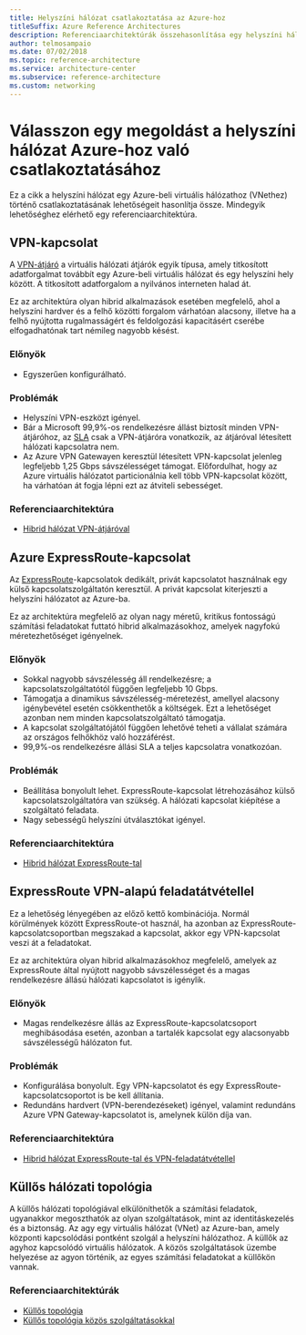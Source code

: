 ```yaml
---
title: Helyszíni hálózat csatlakoztatása az Azure-hoz
titleSuffix: Azure Reference Architectures
description: Referenciaarchitektúrák összehasonlítása egy helyszíni hálózat az Azure-hoz való csatlakoztatásához.
author: telmosampaio
ms.date: 07/02/2018
ms.topic: reference-architecture
ms.service: architecture-center
ms.subservice: reference-architecture
ms.custom: networking
---
```


# <a name="choose-a-solution-for-connecting-an-on-premises-network-to-azure"></a>Válasszon egy megoldást a helyszíni hálózat Azure-hoz való csatlakoztatásához

Ez a cikk a helyszíni hálózat egy Azure-beli virtuális hálózathoz (VNethez) történő csatlakoztatásának lehetőségeit hasonlítja össze. Mindegyik lehetőséghez elérhető egy referenciaarchitektúra.

## <a name="vpn-connection"></a>VPN-kapcsolat

A [VPN-átjáró](/azure/vpn-gateway/vpn-gateway-about-vpngateways) a virtuális hálózati átjárók egyik típusa, amely titkosított adatforgalmat továbbít egy Azure-beli virtuális hálózat és egy helyszíni hely között. A titkosított adatforgalom a nyilvános interneten halad át.

Ez az architektúra olyan hibrid alkalmazások esetében megfelelő, ahol a helyszíni hardver és a felhő közötti forgalom várhatóan alacsony, illetve ha a felhő nyújtotta rugalmasságért és feldolgozási kapacitásért cserébe elfogadhatónak tart némileg nagyobb késést.

### <a name="benefits"></a>Előnyök

- Egyszerűen konfigurálható.

### <a name="challenges"></a>Problémák

- Helyszíni VPN-eszközt igényel.
- Bár a Microsoft 99,9%-os rendelkezésre állást biztosít minden VPN-átjáróhoz, az [SLA](https://azure.microsoft.com/support/legal/sla/vpn-gateway/) csak a VPN-átjáróra vonatkozik, az átjáróval létesített hálózati kapcsolatra nem.
- Az Azure VPN Gatewayen keresztül létesített VPN-kapcsolat jelenleg legfeljebb 1,25 Gbps sávszélességet támogat. Előfordulhat, hogy az Azure virtuális hálózatot particionálnia kell több VPN-kapcsolat között, ha várhatóan át fogja lépni ezt az átviteli sebességet.

### <a name="reference-architecture"></a>Referenciaarchitektúra

- [Hibrid hálózat VPN-átjáróval](./vpn.md)

<!-- markdownlint-disable MD024 -->

## <a name="azure-expressroute-connection"></a>Azure ExpressRoute-kapcsolat

Az [ExpressRoute](/azure/expressroute/)-kapcsolatok dedikált, privát kapcsolatot használnak egy külső kapcsolatszolgáltatón keresztül. A privát kapcsolat kiterjeszti a helyszíni hálózatot az Azure-ba.

Ez az architektúra megfelelő az olyan nagy méretű, kritikus fontosságú számítási feladatokat futtató hibrid alkalmazásokhoz, amelyek nagyfokú méretezhetőséget igényelnek.

### <a name="benefits"></a>Előnyök

- Sokkal nagyobb sávszélesség áll rendelkezésre; a kapcsolatszolgáltatótól függően legfeljebb 10 Gbps.
- Támogatja a dinamikus sávszélesség-méretezést, amellyel alacsony igénybevétel esetén csökkenthetők a költségek. Ezt a lehetőséget azonban nem minden kapcsolatszolgáltató támogatja.
- A kapcsolat szolgáltatójától függően lehetővé teheti a vállalat számára az országos felhőkhöz való hozzáférést.
- 99,9%-os rendelkezésre állási SLA a teljes kapcsolatra vonatkozóan.

### <a name="challenges"></a>Problémák

- Beállítása bonyolult lehet. ExpressRoute-kapcsolat létrehozásához külső kapcsolatszolgáltatóra van szükség. A hálózati kapcsolat kiépítése a szolgáltató feladata.
- Nagy sebességű helyszíni útválasztókat igényel.

### <a name="reference-architecture"></a>Referenciaarchitektúra

- [Hibrid hálózat ExpressRoute-tal](./expressroute.md)

## <a name="expressroute-with-vpn-failover"></a>ExpressRoute VPN-alapú feladatátvétellel

Ez a lehetőség lényegében az előző kettő kombinációja. Normál körülmények között ExpressRoute-ot használ, ha azonban az ExpressRoute-kapcsolatcsoportban megszakad a kapcsolat, akkor egy VPN-kapcsolat veszi át a feladatokat.

Ez az architektúra olyan hibrid alkalmazásokhoz megfelelő, amelyek az ExpressRoute által nyújtott nagyobb sávszélességet és a magas rendelkezésre állású hálózati kapcsolatot is igénylik.

### <a name="benefits"></a>Előnyök

- Magas rendelkezésre állás az ExpressRoute-kapcsolatcsoport meghibásodása esetén, azonban a tartalék kapcsolat egy alacsonyabb sávszélességű hálózaton fut.

### <a name="challenges"></a>Problémák

- Konfigurálása bonyolult. Egy VPN-kapcsolatot és egy ExpressRoute-kapcsolatcsoportot is be kell állítania.
- Redundáns hardvert (VPN-berendezéseket) igényel, valamint redundáns Azure VPN Gateway-kapcsolatot is, amelynek külön díja van.

### <a name="reference-architecture"></a>Referenciaarchitektúra

- [Hibrid hálózat ExpressRoute-tal és VPN-feladatátvétellel](./expressroute-vpn-failover.md)

<!-- markdownlint-disable MD024 -->

## <a name="hub-spoke-network-topology"></a>Küllős hálózati topológia

A küllős hálózati topológiával elkülöníthetők a számítási feladatok, ugyanakkor megoszthatók az olyan szolgáltatások, mint az identitáskezelés és a biztonság. Az agy egy virtuális hálózat (VNet) az Azure-ban, amely központi kapcsolódási pontként szolgál a helyszíni hálózathoz. A küllők az agyhoz kapcsolódó virtuális hálózatok. A közös szolgáltatások üzembe helyezése az agyon történik, az egyes számítási feladatokat a küllőkön vannak.

### <a name="reference-architectures"></a>Referenciaarchitektúrák

- [Küllős topológia](./hub-spoke.md)
- [Küllős topológia közös szolgáltatásokkal](./shared-services.md)
